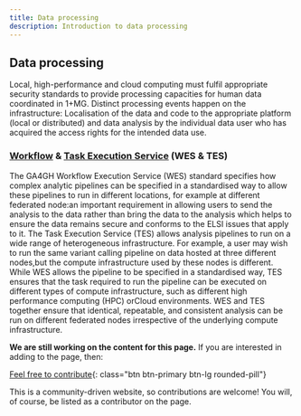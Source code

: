 ```yaml
---
title: Data processing
description: Introduction to data processing
---
```



## Data processing

Local, high-performance and cloud computing must fulfil appropriate security standards to provide processing capacities for human data coordinated in 1+MG. Distinct processing events happen on the infrastructure: Localisation of the data and code to the appropriate platform (local or distributed) and data analysis by the individual data user who has acquired the access rights for the intended data use. 


### [Workflow](https://www.ga4gh.org/product/workflow-execution-service-wes/) & [Task Execution Service](https://www.ga4gh.org/product/task-execution-service-tes/)  (WES & TES)
The GA4GH Workflow Execution Service (WES) standard specifies how complex analytic pipelines can be specified in a standardised way to allow these pipelines to run in different locations, for example at different federated node:an important requirement in allowing users to send the analysis to the data rather than bring the data to the analysis which helps to ensure the data remains secure and conforms to the ELSI issues that apply to it. The Task Execution Service (TES) allows analysis pipelines to run on a wide range of heterogeneous infrastructure. For example, a user may wish to run the same variant calling pipeline on data hosted at three different nodes,but the compute infrastructure used by these nodes is different. While WES allows the pipeline to be specified in a standardised way, TES ensures that the task required to run the pipeline can be executed on different types of compute infrastructure, such as different high performance computing (HPC) orCloud environments. WES and TES together ensure that identical, repeatable, and consistent analysis can be run on different federated nodes irrespective of the underlying compute infrastructure.




**We are still working on the content for this page.** If you are interested in adding to the page, then:

[Feel free to contribute](how_to_contribute){: class="btn btn-primary btn-lg rounded-pill"}

This is a community-driven website, so contributions are welcome! You will, of course, be listed as a contributor on the page.



